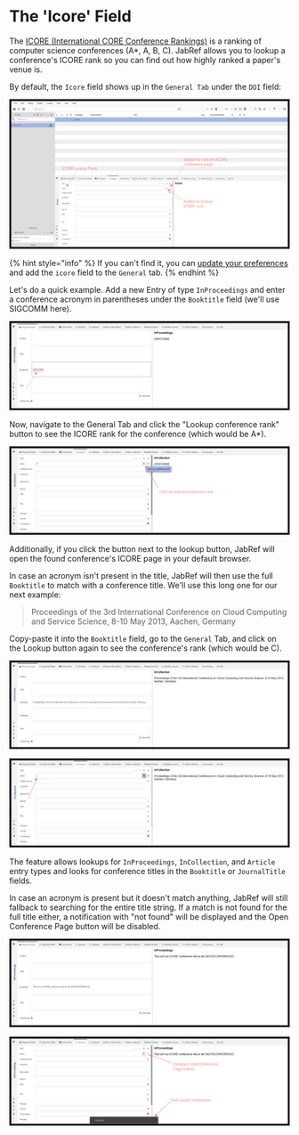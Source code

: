 # The 'Icore' Field

The [ICORE (International CORE Conference Rankings)](https://www.core.edu.au/home) is a ranking of computer science conferences (A*, A, B, C). JabRef allows you to lookup a conference's ICORE rank so you can find out how highly ranked a paper's venue is.

By default, the `Icore` field shows up in the `General Tab` under the `DOI` field:

![Icore Field In the General Tab](../../.gitbook/assets/icore-field-1.png)

{% hint style="info" %}
If you can't find it, you can [update your preferences](../../setup/generalfields.md) and add the `icore` field to the `General` tab.
{% endhint %}

Let's do a quick example. Add a new Entry of type `InProceedings` and enter a conference acronym in parentheses under the `Booktitle` field (we'll use SIGCOMM here).

![Booktitle field with SIGCOMM in it](../../.gitbook/assets/icore-field-2.png)

Now, navigate to the General Tab and click the "Lookup conference rank" button to see the ICORE rank for the conference (which would be A*).

![SIGCOMM conference rank is A*](../../.gitbook/assets/icore-field-3.png)

Additionally, if you click the button next to the lookup button, JabRef will open the found conference's ICORE page in your default browser.

In case an acronym isn't present in the title, JabRef will then use the full `Booktitle` to match with a conference title. We'll use this long one for our next example:

> Proceedings of the 3rd International Conference on Cloud Computing and Service Science, 8-10 May 2013, Aachen, Germany

Copy-paste it into the `Booktitle` field, go to the `General` Tab, and click on the Lookup button again to see the conference's rank (which would be C).

![A long booktitle with conference title in it](../../.gitbook/assets/icore-field-4.png)

![Icore field with the conference rank for CLOSER](../../.gitbook/assets/icore-field-5.png)

The feature allows lookups for `InProceedings`, `InCollection`, and `Article` entry types and looks for conference titles in the `Booktitle` or `JournalTitle` fields.

In case an acronym is present but it doesn't match anything, JabRef will still fallback to searching for the entire title string. If a match is not found for the full title either, a notification with "not found" will be displayed and the Open Conference Page button will be disabled.

![A booktitle that isn't an ICORE conference](../../.gitbook/assets/icore-field-6.png)

![Not found conference notification and disabled Visit Page button](../../.gitbook/assets/icore-field-7.png)
